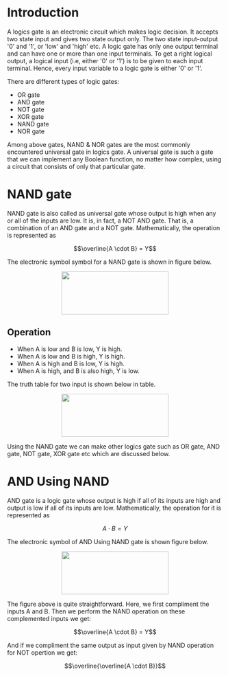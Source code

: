 # Introduction

A logics gate is an electronic circuit which makes logic decision. It accepts two state input and gives two state output only. The two state input-output '0' and '1', or 'low' and 'high' etc. A logic gate has only one output terminal and can have one or more than one input terminals. To get a right logical output, a logical input (i.e, either '0' or '1') is to be given to each input terminal. Hence, every input variable to a logic gate is either '0' or '1'.

There are different types of logic gates:
* OR gate
* AND gate
* NOT gate
* XOR gate
* NAND gate
* NOR gate

Among above gates, NAND & NOR gates are the most commonly encountered universal gate in logics gate. A universal gate is such a gate that we can implement any Boolean function, no matter how complex, using a circuit that consists of only that particular gate. 

# NAND gate

NAND gate is also called as universal gate whose output is high when any or all of the inputs are low. It is, in fact, a NOT AND gate. That is, a combination of an AND gate and a NOT gate. Mathematically, the operation is represented as

$$\overline{A \cdot B} = Y$$

The electronic symbol symbol for a NAND gate is shown in figure below.

<p align="center">
  <img src="../main/Figures/NAND_gate.jpg" width="250" height="100"/>
</p>



## Operation
* When A is low and B is low, Y is high.
* When A is low and B is high, Y is high.
* When A is high and B is low, Y is high.
* When A is high, and B is also high, Y is low. 

The truth table for two input is shown below in table.

<p align="center">
  <img src="../main/Table/Logism_table_NAND.jpg" width="250" height="100"/>
</p>

Using the NAND gate we can make other logics gate such as OR gate, AND gate, NOT gate, XOR gate etc which are discussed below.

# AND Using NAND

AND gate is a logic gate whose output is high if all of its inputs are high and output is low if all of its inputs are low. Mathematically, the operation for it is represented as

$$A \cdot B = Y$$

The electronic symbol of AND Using NAND gate is shown figure below.

<p align="center">
  <img src="../main/Figures/AND_Gate.jpg" width="250" height="100"/>
</p>

The figure above is quite straightforward. Here, we first compliment the inputs A and B. Then we perform the NAND operation on these complemented inputs we get:

$$\overline{A \cdot B} = Y$$

And if we compliment the same output as input given by NAND operation for NOT opertion we get:

$$\overline{\overline{A \cdot B}}$$





